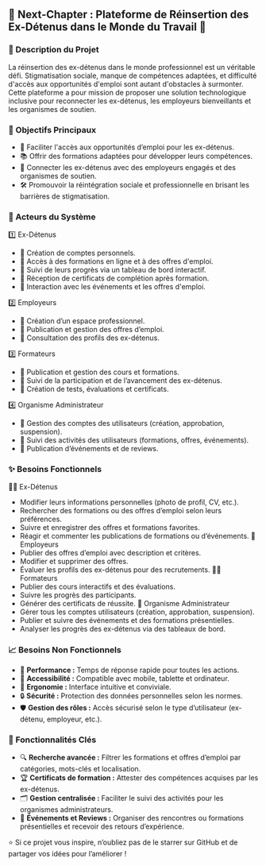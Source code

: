 ## 🌟 Next-Chapter : Plateforme de Réinsertion des Ex-Détenus dans le Monde du Travail 🌟
### 📝 Description du Projet<br>
La réinsertion des ex-détenus dans le monde professionnel est un véritable défi. Stigmatisation sociale, manque de compétences adaptées, et difficulté d'accès aux opportunités d'emploi sont autant d'obstacles à surmonter. Cette plateforme a pour mission de proposer une solution technologique inclusive pour reconnecter les ex-détenus, les employeurs bienveillants et les organismes de soutien.
### 🎯 Objectifs Principaux
- 🔗 Faciliter l'accès aux opportunités d’emploi pour les ex-détenus.
- 📚 Offrir des formations adaptées pour développer leurs compétences.
- 🤝 Connecter les ex-détenus avec des employeurs engagés et des organismes de soutien.
- 🛠️ Promouvoir la réintégration sociale et professionnelle en brisant les barrières de stigmatisation.
### 👥 Acteurs du Système
1️⃣ Ex-Détenus<br>
- 🔹 Création de comptes personnels.
- 🔹 Accès à des formations en ligne et à des offres d'emploi.
- 🔹 Suivi de leurs progrès via un tableau de bord interactif.
- 🔹 Réception de certificats de complétion après formation.
- 🔹 Interaction avec les événements et les offres d'emploi.

2️⃣ Employeurs<br>
- 🔹 Création d’un espace professionnel.
- 🔹 Publication et gestion des offres d’emploi.
- 🔹 Consultation des profils des ex-détenus.

3️⃣ Formateurs<br>
- 🔹 Publication et gestion des cours et formations.
- 🔹 Suivi de la participation et de l’avancement des ex-détenus.
- 🔹 Création de tests, évaluations et certificats.

4️⃣ Organisme Administrateur<br>
- 🔹 Gestion des comptes des utilisateurs (création, approbation, suspension).
- 🔹 Suivi des activités des utilisateurs (formations, offres, événements).
- 🔹 Publication d’événements et de reviews.
### ✨ Besoins Fonctionnels
🧑‍💻 Ex-Détenus<br>
- Modifier leurs informations personnelles (photo de profil, CV, etc.).
- Rechercher des formations ou des offres d’emploi selon leurs préférences.
- Suivre et enregistrer des offres et formations favorites.
- Réagir et commenter les publications de formations ou d’événements.
🏢 Employeurs<br>
- Publier des offres d’emploi avec description et critères.
- Modifier et supprimer des offres.
- Évaluer les profils des ex-détenus pour des recrutements.
👩‍🏫 Formateurs<br>
- Publier des cours interactifs et des évaluations.
- Suivre les progrès des participants.
- Générer des certificats de réussite.
🔧 Organisme Administrateur<br>
- Gérer tous les comptes utilisateurs (création, approbation, suspension).
- Publier et suivre des événements et des formations présentielles.
- Analyser les progrès des ex-détenus via des tableaux de bord.
### 📈 Besoins Non Fonctionnels<br>
- 🚀 **Performance :** Temps de réponse rapide pour toutes les actions.
- 📱 **Accessibilité :** Compatible avec mobile, tablette et ordinateur.
- 🎨 **Ergonomie :** Interface intuitive et conviviale.
- 🔒 **Sécurité :** Protection des données personnelles selon les normes.
- 🛡️ **Gestion des rôles :** Accès sécurisé selon le type d’utilisateur (ex-détenu, employeur, etc.).
### 🚀 Fonctionnalités Clés<br>
- 🔍 **Recherche avancée :** Filtrer les formations et offres d’emploi par catégories, mots-clés et localisation.
- 🏆 **Certificats de formation :** Attester des compétences acquises par les ex-détenus.
- 🗂️ **Gestion centralisée :** Faciliter le suivi des activités pour les organismes administrateurs.
- 📢 **Événements et Reviews :** Organiser des rencontres ou formations présentielles et recevoir des retours d’expérience.

⭐ Si ce projet vous inspire, n’oubliez pas de le starrer sur GitHub et de partager vos idées pour l’améliorer !

